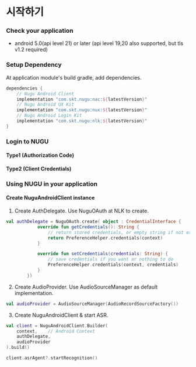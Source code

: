 # 시작하기

### Check your application

* android 5.0\(api level 21\) or later \(api level 19,20 also supported, but  tls v1.2 required\)

### Setup Dependency

At application module's build gradle, add dependencies.

```groovy
dependencies {
    // Nugu Android Client
    implementation "com.skt.nugu:nac:${latestVersion}"
    // Nugu Android UX Kit
    implementation "com.skt.nugu:nux:${latestVersion}"
    // Nugu Android Login Kit
    implementation "com.skt.nugu:nlk:${latestVersion}"
}
```

### Login to NUGU

#### Type1 \(Authorization Code\)

#### Type2 \(Client Credentials\)

### Using NUGU in your application

#### Create NuguAndroidClient instance

1. Create AuthDelegate. Use NuguOAuth at NLK to create.

```kotlin
val authDelegate = NuguOAuth.create( object : CredentialInterface {
            override fun getCredentials(): String {
                // return stored credentials, or empty string if not exist.
                return PreferenceHelper.credentials(context)
            }

            override fun setCredentials(credentials: String) {
                // save credentials if you want or nothing to do
                PreferenceHelper.credentials(context, credentials)
            }
        })
```

2. Create AudioProvider. Use AudioSourceManager as default implementation.

```kotlin
val audioProvider = AudioSourceManager(AudioRecordSourceFactory())
```

3. Create NuguAndroidClient & start ASR.

```kotlin
val client = NuguAndroidClient.Builder(
    context,    // Android Context
    authDelegate,
    audioProvider
).build()

client.asrAgent?.startRecognition()
```

